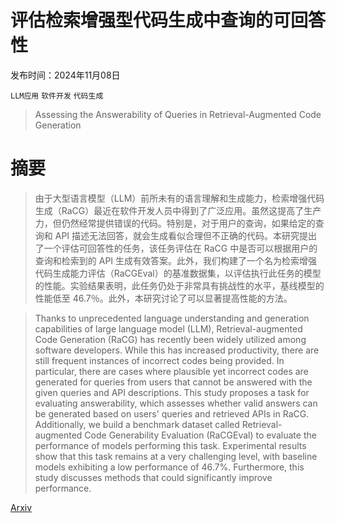 # 评估检索增强型代码生成中查询的可回答性

发布时间：2024年11月08日

`LLM应用` `软件开发` `代码生成`

> Assessing the Answerability of Queries in Retrieval-Augmented Code Generation

# 摘要

> 由于大型语言模型（LLM）前所未有的语言理解和生成能力，检索增强代码生成（RaCG）最近在软件开发人员中得到了广泛应用。虽然这提高了生产力，但仍然经常提供错误的代码。特别是，对于用户的查询，如果给定的查询和 API 描述无法回答，就会生成看似合理但不正确的代码。本研究提出了一个评估可回答性的任务，该任务评估在 RaCG 中是否可以根据用户的查询和检索到的 API 生成有效答案。此外，我们构建了一个名为检索增强代码生成能力评估（RaCGEval）的基准数据集，以评估执行此任务的模型的性能。实验结果表明，此任务仍处于非常具有挑战性的水平，基线模型的性能低至 46.7％。此外，本研究讨论了可以显著提高性能的方法。

> Thanks to unprecedented language understanding and generation capabilities of large language model (LLM), Retrieval-augmented Code Generation (RaCG) has recently been widely utilized among software developers. While this has increased productivity, there are still frequent instances of incorrect codes being provided. In particular, there are cases where plausible yet incorrect codes are generated for queries from users that cannot be answered with the given queries and API descriptions. This study proposes a task for evaluating answerability, which assesses whether valid answers can be generated based on users' queries and retrieved APIs in RaCG. Additionally, we build a benchmark dataset called Retrieval-augmented Code Generability Evaluation (RaCGEval) to evaluate the performance of models performing this task. Experimental results show that this task remains at a very challenging level, with baseline models exhibiting a low performance of 46.7%. Furthermore, this study discusses methods that could significantly improve performance.

[Arxiv](https://arxiv.org/abs/2411.05547)